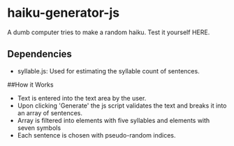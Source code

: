 # haiku-generator-js
A dumb computer tries to make a random haiku. Test it yourself <a>HERE</a>.

## Dependencies
- syllable.js: Used for estimating the syllable count of sentences.

##How it Works
- Text is entered into the text area by the user.
- Upon clicking 'Generate' the js script validates the text and breaks it into an array of sentences.
- Array is filtered into elements with five syllables and elements with seven symbols
- Each sentence is chosen with pseudo-random indices.
